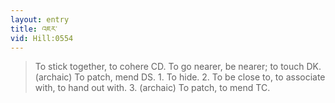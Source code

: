 ```yaml
---
layout: entry
title: འཇར་
vid: Hill:0554
---
```

> To stick together, to cohere CD. To go nearer, be nearer; to touch DK. (archaic) To patch, mend DS. 1. To hide. 2. To be close to, to associate with, to hand out with. 3. (archaic) To patch, to mend TC.
